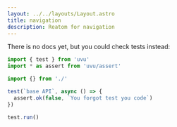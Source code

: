 ```yaml
---
layout: ../../layouts/Layout.astro
title: navigation
description: Reatom for navigation
---  
```


There is no docs yet, but you could check tests instead:
```ts
import { test } from 'uvu'
import * as assert from 'uvu/assert'

import {} from './'

test(`base API`, async () => {
  assert.ok(false, `You forgot test you code`)
})

test.run()

```
